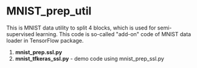 # MNIST_prep_util

This is MNIST data utility to split 4 blocks, which is used for semi-supervised learning.
This code is so-called "add-on" code of MNIST data loader in TensorFlow package.

1. **mnist_prep.ssl.py**
2. **mnist_tfkeras_ssl.py** - demo code using mnist_prep_ssl.py


